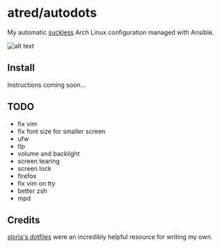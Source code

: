 # atred/autodots
My automatic [suckless](https://suckless.org) Arch Linux configuration managed with Ansible.

![alt text](https://raw.githubusercontent.com/atred/autodots/master/logo.png "bad joke, nothing to see here")

## Install
Instructions coming soon...

## TODO
 - fix vim
 - fix font size for smaller screen
 - ufw
 - tlp
 - volume and backlight
 - screen tearing
 - screen lock
 - firefox
 - fix vim on tty
 - better zsh
 - mpd

## Credits
[sloria's dotfiles](https://github.com/sloria/dotfiles) were an incredibly helpful resource for writing my own.
